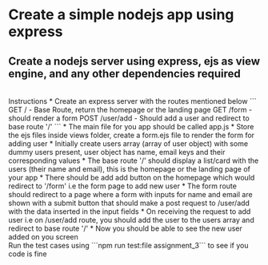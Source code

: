 # Create a simple nodejs app using express

## Create a nodejs server using express, ejs as view engine, and any other dependencies required
<br />
Instructions
* Create an express server with the routes mentioned below
    ```
        GET     /           - Base Route, return the homepage or the landing page
        GET     /form       - should render a form       
        POST    /user/add   -   Should add a user and redirect to base route '/'
    ```
* The main file for you app should be called app.js
* Store the ejs files inside views folder, create a form.ejs file to render the form for adding user
* Initially create users array (array of user object) with some dummy users present, user object has name, email keys and their corresponding values
* The base route '/' should display a list/card with the users (their name and email), this is the homepage or the landing page of your app
* There should be add add button on the homepage which would redirect to '/form' i.e the form page to add new user
* The form route should redirect to a page where a form with inputs for name and email are shown with a submit button that should make a post request to /user/add with the data inserted in the input fields
* On receiving the request to add user i.e on /user/add route, you should add the user to the users array and redirect to base route '/'
* Now you should be able to see the new user added on you screen
<br/>
Run the test cases using ```npm run test:file assignment_3``` to see if you code is fine